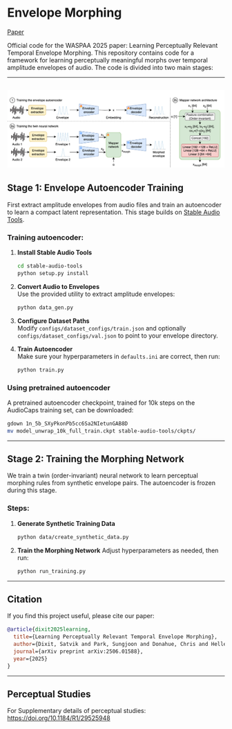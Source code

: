 # Envelope Morphing

[Paper](https://arxiv.org/abs/2506.01588)  

Official code for the WASPAA 2025 paper: Learning Perceptually Relevant Temporal Envelope Morphing. This repository contains code for a framework for learning perceptually meaningful morphs over temporal amplitude envelopes of audio. The code is divided into two main stages:

---
![Model](assets/fig.png)
---

## Stage 1: Envelope Autoencoder Training

First extract amplitude envelopes from audio files and train an autoencoder to learn a compact latent representation. This stage builds on [Stable Audio Tools](https://github.com/Stability-AI/stable-audio-tools).

### Training autoencoder:

1. **Install Stable Audio Tools**
   ```bash
   cd stable-audio-tools
   python setup.py install
   ```

2. **Convert Audio to Envelopes**  
   Use the provided utility to extract amplitude envelopes:
   ```bash
   python data_gen.py 
   ```

3. **Configure Dataset Paths**  
   Modify `configs/dataset_configs/train.json` and optionally `configs/dataset_configs/val.json` to point to your envelope directory.

4. **Train Autoencoder**  
   Make sure your hyperparameters in `defaults.ini` are correct, then run:
   ```bash
   python train.py
   ```

### Using pretrained autoencoder

A pretrained autoencoder checkpoint, trained for 10k steps on the AudioCaps training set, can be downloaded:

```bash
gdown 1n_5b_SXyPkonPb5cc6Sa2NIetunGAB8D
mv model_unwrap_10k_full_train.ckpt stable-audio-tools/ckpts/
```

---

## Stage 2: Training the Morphing Network

We train a twin (order-invariant) neural network to learn perceptual morphing rules from synthetic envelope pairs. The autoencoder is frozen during this stage.

### Steps:

1. **Generate Synthetic Training Data**
   ```bash
   python data/create_synthetic_data.py
   ```

2. **Train the Morphing Network**
   Adjust hyperparameters as needed, then run:
   ```bash
   python run_training.py
   ```

---

## Citation

If you find this project useful, please cite our paper:

```bibtex
@article{dixit2025learning,
  title={Learning Perceptually Relevant Temporal Envelope Morphing},
  author={Dixit, Satvik and Park, Sungjoon and Donahue, Chris and Heller, Laurie M},
  journal={arXiv preprint arXiv:2506.01588},
  year={2025}
}
```
---

## Perceptual Studies

For Supplementary details of perceptual studies: https://doi.org/10.1184/R1/29525948
